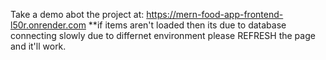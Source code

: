 Take a demo abot the project at: https://mern-food-app-frontend-l50r.onrender.com
**if items aren't loaded then its due to database connecting slowly due to differnet environment please REFRESH the page and it'll work.
